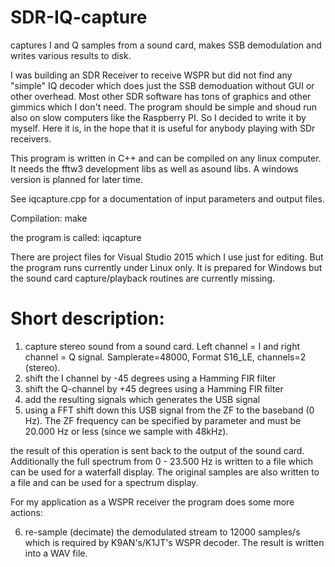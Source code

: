 # SDR-IQ-capture
captures I and Q samples from a sound card, makes SSB demodulation and writes various results to disk. 

I was building an SDR Receiver to receive WSPR but did not find any "simple" IQ decoder which does just the SSB demoduation without GUI or other overhead. Most other SDR software has tons of graphics and other gimmics which I don't need. The program should be simple and shoud run also on slow computers like the Raspberry PI.
So I decided to write it by myself. Here it is, in the hope that it is useful for anybody playing with SDr receivers.

This program is written in C++ and can be compiled on any linux computer. 
It needs the fftw3 development libs as well as asound libs.
A windows version is planned for later time.

See iqcapture.cpp for a documentation of input parameters and output files.

Compilation:  make

the program is called:  iqcapture

There are project files for Visual Studio 2015 which I use just for editing. But the program runs currently under Linux only.
It is prepared for Windows but the sound card capture/playback routines are currently missing.

Short description:
==================

1. capture stereo sound from a sound card. Left channel = I and right channel = Q signal. Samplerate=48000, Format S16_LE, channels=2 (stereo).
2. shift the I channel by -45 degrees using a Hamming FIR filter
3. shift the Q-channel by +45 degrees using a Hamming FIR filter
4. add the resulting signals which generates the USB signal
5. using a FFT shift down this USB signal from the ZF to the baseband (0 Hz). The ZF frequency can be specified by parameter and must be 20.000 Hz or less (since we sample with 48kHz).

the result of this operation is sent back to the output of the sound card.
Additionally the full spectrum from 0 - 23.500 Hz is written to a file which can be used for a waterfall display.
The original samples are also written to a file and can be used for a spectrum display.

For my application as a WSPR receiver the program does some more actions:

6. re-sample (decimate) the demodulated stream to 12000 samples/s which is required by K9AN's/K1JT's WSPR decoder. The result is written into a WAV file.



